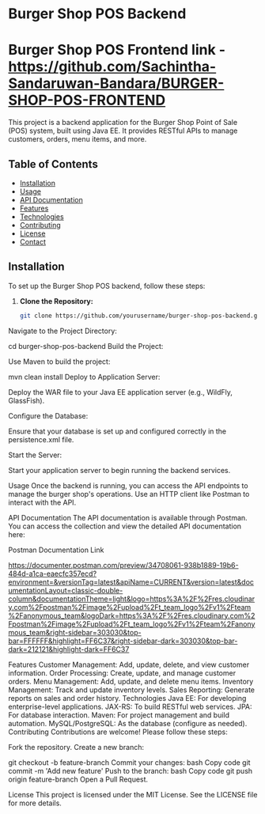 # Burger Shop POS Backend

# Burger Shop POS Frontend link - https://github.com/Sachintha-Sandaruwan-Bandara/BURGER-SHOP-POS-FRONTEND

This project is a backend application for the Burger Shop Point of Sale (POS) system, built using Java EE. It provides RESTful APIs to manage customers, orders, menu items, and more.

## Table of Contents
- [Installation](#installation)
- [Usage](#usage)
- [API Documentation](#api-documentation)
- [Features](#features)
- [Technologies](#technologies)
- [Contributing](#contributing)
- [License](#license)
- [Contact](#contact)

## Installation

To set up the Burger Shop POS backend, follow these steps:

1. **Clone the Repository:**

   ```bash
   git clone https://github.com/yourusername/burger-shop-pos-backend.git
Navigate to the Project Directory:


cd burger-shop-pos-backend
Build the Project:

Use Maven to build the project:


mvn clean install
Deploy to Application Server:

Deploy the WAR file to your Java EE application server (e.g., WildFly, GlassFish).

Configure the Database:

Ensure that your database is set up and configured correctly in the persistence.xml file.

Start the Server:

Start your application server to begin running the backend services.

Usage
Once the backend is running, you can access the API endpoints to manage the burger shop's operations. Use an HTTP client like Postman to interact with the API.

API Documentation
The API documentation is available through Postman. You can access the collection and view the detailed API documentation here:

Postman Documentation Link 

https://documenter.postman.com/preview/34708061-938b1889-19b6-484d-a1ca-eaecfc357ecd?environment=&versionTag=latest&apiName=CURRENT&version=latest&documentationLayout=classic-double-column&documentationTheme=light&logo=https%3A%2F%2Fres.cloudinary.com%2Fpostman%2Fimage%2Fupload%2Ft_team_logo%2Fv1%2Fteam%2Fanonymous_team&logoDark=https%3A%2F%2Fres.cloudinary.com%2Fpostman%2Fimage%2Fupload%2Ft_team_logo%2Fv1%2Fteam%2Fanonymous_team&right-sidebar=303030&top-bar=FFFFFF&highlight=FF6C37&right-sidebar-dark=303030&top-bar-dark=212121&highlight-dark=FF6C37

Features
Customer Management: Add, update, delete, and view customer information.
Order Processing: Create, update, and manage customer orders.
Menu Management: Add, update, and delete menu items.
Inventory Management: Track and update inventory levels.
Sales Reporting: Generate reports on sales and order history.
Technologies
Java EE: For developing enterprise-level applications.
JAX-RS: To build RESTful web services.
JPA: For database interaction.
Maven: For project management and build automation.
MySQL/PostgreSQL: As the database (configure as needed).
Contributing
Contributions are welcome! Please follow these steps:

Fork the repository.
Create a new branch:

git checkout -b feature-branch
Commit your changes:
bash
Copy code
git commit -m 'Add new feature'
Push to the branch:
bash
Copy code
git push origin feature-branch
Open a Pull Request.

License
This project is licensed under the MIT License. See the LICENSE file for more details.

